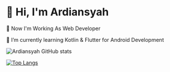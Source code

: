 <h1>👋 Hi, I'm Ardiansyah</h1>
<p> 🔭 Now I'm Working As Web Developer</p>
<p> 🌱 I’m currently learning Kotlin & Flutter for Android Development</p>

![Ardiansyah GitHub stats](https://github-readme-stats.vercel.app/api?username=ardiansyah25&show_icons=true&theme=radical) <br>

[![Top Langs](https://github-readme-stats.vercel.app/api/top-langs/?username=anuraghazra&layout=compact&theme=radical)](https://github.com/anuraghazra/github-readme-stats)




<!--
**ardiansyah25/ardiansyah25** is a ✨ _special_ ✨ repository because its `README.md` (this file) appears on your GitHub profile.

Here are some ideas to get you started:

- 🔭 I’m currently working on ...
- 🌱 I’m currently learning ...
- 👯 I’m looking to collaborate on ...
- 🤔 I’m looking for help with ...
- 💬 Ask me about ...
- 📫 How to reach me: ...
- 😄 Pronouns: ...
- ⚡ Fun fact: ...
-->
